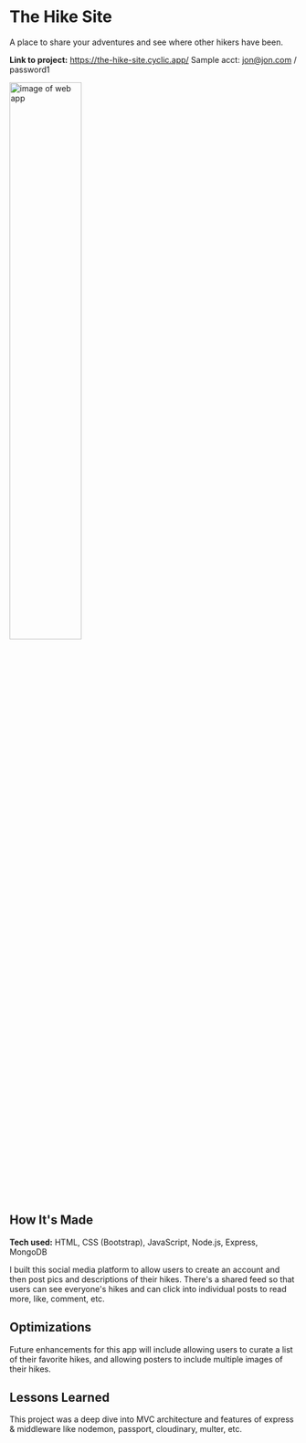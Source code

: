 # The Hike Site
A place to share your adventures and see where other hikers have been.

**Link to project:** https://the-hike-site.cyclic.app/
Sample acct: jon@jon.com / password1

<img alt="image of web app" src="https://brianandrewoneil.github.io/TicTacToe/img/theHikeSite.png" width=50%>

## How It's Made

**Tech used:** HTML, CSS (Bootstrap), JavaScript, Node.js, Express, MongoDB

I built this social media platform to allow users to create an account and then post pics and descriptions of their hikes. There's a shared feed so that users can see everyone's hikes and can click into individual posts to read more, like, comment, etc.

## Optimizations
Future enhancements for this app will include allowing users to curate a list of their favorite hikes, and allowing posters to include multiple images of their hikes.

## Lessons Learned
This project was a deep dive into MVC architecture and features of express & middleware like nodemon, passport, cloudinary, multer, etc.
